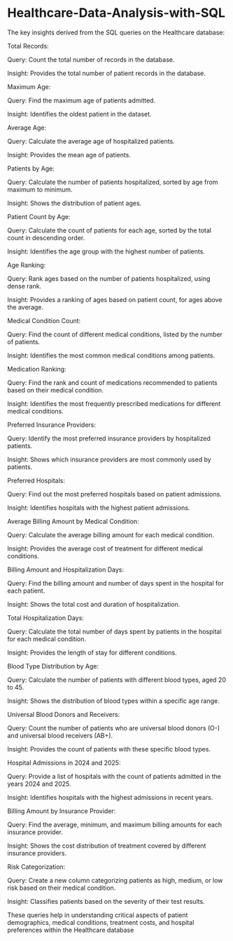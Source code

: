 # Healthcare-Data-Analysis-with-SQL

The key insights derived from the SQL queries on the Healthcare database:

Total Records:

Query: Count the total number of records in the database.

Insight: Provides the total number of patient records in the database.

Maximum Age:

Query: Find the maximum age of patients admitted.

Insight: Identifies the oldest patient in the dataset.

Average Age:

Query: Calculate the average age of hospitalized patients.

Insight: Provides the mean age of patients.

Patients by Age:

Query: Calculate the number of patients hospitalized, sorted by age from maximum to minimum.

Insight: Shows the distribution of patient ages.

Patient Count by Age:

Query: Calculate the count of patients for each age, sorted by the total count in descending order.

Insight: Identifies the age group with the highest number of patients.

Age Ranking:

Query: Rank ages based on the number of patients hospitalized, using dense rank.

Insight: Provides a ranking of ages based on patient count, for ages above the average.

Medical Condition Count:

Query: Find the count of different medical conditions, listed by the number of patients.

Insight: Identifies the most common medical conditions among patients.

Medication Ranking:

Query: Find the rank and count of medications recommended to patients based on their medical condition.

Insight: Identifies the most frequently prescribed medications for different medical conditions.

Preferred Insurance Providers:

Query: Identify the most preferred insurance providers by hospitalized patients.

Insight: Shows which insurance providers are most commonly used by patients.

Preferred Hospitals:

Query: Find out the most preferred hospitals based on patient admissions.

Insight: Identifies hospitals with the highest patient admissions.

Average Billing Amount by Medical Condition:

Query: Calculate the average billing amount for each medical condition.

Insight: Provides the average cost of treatment for different medical conditions.

Billing Amount and Hospitalization Days:

Query: Find the billing amount and number of days spent in the hospital for each patient.

Insight: Shows the total cost and duration of hospitalization.

Total Hospitalization Days:

Query: Calculate the total number of days spent by patients in the hospital for each medical condition.

Insight: Provides the length of stay for different conditions.

Blood Type Distribution by Age:

Query: Calculate the number of patients with different blood types, aged 20 to 45.

Insight: Shows the distribution of blood types within a specific age range.

Universal Blood Donors and Receivers:

Query: Count the number of patients who are universal blood donors (O-) and universal blood receivers (AB+).

Insight: Provides the count of patients with these specific blood types.

Hospital Admissions in 2024 and 2025:

Query: Provide a list of hospitals with the count of patients admitted in the years 2024 and 2025.

Insight: Identifies hospitals with the highest admissions in recent years.

Billing Amount by Insurance Provider:

Query: Find the average, minimum, and maximum billing amounts for each insurance provider.

Insight: Shows the cost distribution of treatment covered by different insurance providers.

Risk Categorization:

Query: Create a new column categorizing patients as high, medium, or low risk based on their medical condition.

Insight: Classifies patients based on the severity of their test results.

These queries help in understanding critical aspects of patient demographics, medical conditions, treatment costs, and hospital preferences within the Healthcare database
